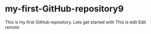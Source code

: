 # my-first-GitHub-repository9
This is my first GitHub repository. Lets get started with 
This is edit 
Edit remote 
